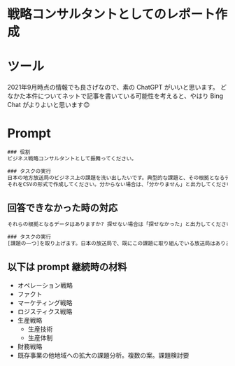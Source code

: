 # 戦略コンサルタントとしてのレポート作成

# ツール

2021年9月時点の情報でも良さげなので、素の ChatGPT がいいと思います。
どなかた本件についてネットで記事を書いている可能性を考えると、やはり Bing Chat がよりよいと思います😊

# Prompt

```cmd
### 役割
ビジネス戦略コンサルタントとして振舞ってください。

### タスクの実行 
日本の地方放送局のビジネス上の課題を洗い出したいです。典型的な課題と、その根拠となるデータを、リストアップしてください。
それをCSVの形式で作成してください。分からない場合は、「分かりません」と出力してください。
```

## 回答できなかった時の対応
```cmd
それらの根拠となるデータはありますか? 探せない場合は「探せなかった」と出力してください。
```

```cmd
### タスクの実行
[課題の一つ]を取り上げます。日本の放送局で、既にこの課題に取り組んでいる放送局はありますか? 無かったら「無いです」と出力してください。
```

## 以下は prompt 継続時の材料 ###

- オペレーション戦略
- ファクト
- マーケティング戦略
- ロジスティクス戦略
- 生産戦略
    - 生産技術
    - 生産体制
- 財務戦略
- 既存事業の他地域への拡大の課題分析。複数の案。課題検討要